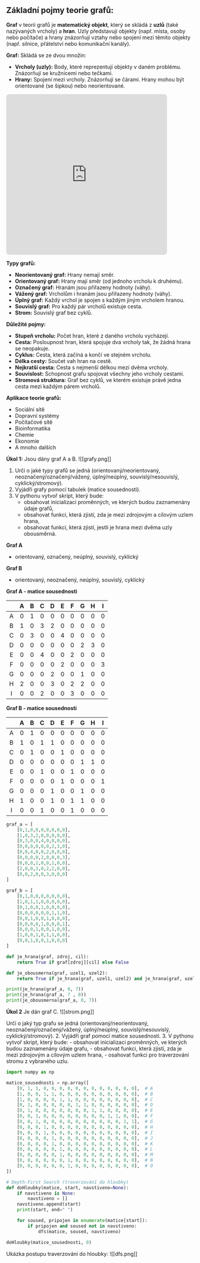 ## Základní pojmy teorie grafů:
**Graf** v teorii grafů je **matematický objekt**, který se skládá z **uzlů** (také nazývaných vrcholy) a **hran**. Uzly představují objekty (např. místa, osoby nebo počítače) a hrany znázorňují vztahy nebo spojení mezi těmito objekty (např. silnice, přátelství nebo komunikační kanály).

**Graf:** Skládá se ze dvou množin:

- **Vrcholy (uzly):** Body, které reprezentují objekty v daném problému. Znázorňují se kružnicemi nebo tečkami.
- **Hrany:** Spojení mezi vrcholy. Znázorňují se čárami. Hrany mohou být orientované (se šipkou) nebo neorientované.

<iframe class="quiver-embed" src="https://q.uiver.app/#q=WzAsMyxbMSwwLCJcXGJ1bGxldCBBIl0sWzIsMSwiXFxidWxsZXQgQiJdLFswLDIsIlxcYnVsbGV0IEMiXSxbMiwwXSxbMCwxLCIiLDIseyJzdHlsZSI6eyJoZWFkIjp7Im5hbWUiOiJub25lIn19fV0sWzEsMl1d&embed" width="432" height="432" style="border-radius: 8px; border: none;"></iframe>


**Typy grafů:**

- **Neorientovaný graf:** Hrany nemají směr.
- **Orientovaný graf:** Hrany mají směr (od jednoho vrcholu k druhému).
- **Označený graf:** Hranám jsou přiřazeny hodnoty (váhy).
- **Vážený graf:** Vrcholům i hranám jsou přiřazeny hodnoty (váhy).
- **Úplný graf:** Každý vrchol je spojen s každým jiným vrcholem hranou.
- **Souvislý graf:** Pro každý pár vrcholů existuje cesta.
- **Strom:** Souvislý graf bez cyklů.

**Důležité pojmy:**

- **Stupeň vrcholu:** Počet hran, které z daného vrcholu vycházejí.
- **Cesta:** Posloupnost hran, která spojuje dva vrcholy tak, že žádná hrana se neopakuje.
- **Cyklus:** Cesta, která začíná a končí ve stejném vrcholu.
- **Délka cesty:** Součet vah hran na cestě.
- **Nejkratší cesta:** Cesta s nejmenší délkou mezi dvěma vrcholy.
- **Souvislost:** Schopnost grafu spojovat všechny jeho vrcholy cestami.
- **Stromová struktura:** Graf bez cyklů, ve kterém existuje právě jedna cesta mezi každým párem vrcholů.

**Aplikace teorie grafů:**

- Sociální sítě
- Dopravní systémy
- Počítačové sítě
- Bioinformatika
- Chemie
- Ekonomie
- A mnoho dalších

**Úkol 1:**
Jsou dány graf A a B.
![[grafy.png]]

1. Urči o jaké typy grafů se jedná (orientovaný/neorientovaný, neoznačený/označený/vážený, úplný/neúplný, souvislý/nesouvislý, cyklický/stromový).
2. Vyjádři grafy pomocí tabulek (matice sousednosti).
3. V pythonu vytvoř skript, který bude:
	- obsahovat inicializaci proměnných, ve kterých budou zaznamenány údaje grafů,
	- obsahovat funkci, která zjistí, zda je mezi zdrojovým a cílovým uzlem hrana,
	- obsahovat funkci, která zjistí, jestli je hrana mezi dvěma uzly obousměrná.

**Graf A**
- orientovaný, označený, neúplný, souvislý, cyklický

**Graf B**
- orientovaný, neoznačený, neúplný, souvislý, cyklický

**Graf A - matice sousednosti**

|     |  A  |  B  |  C  |  D  |  E  |  F  |  G  |  H  |  I  |
| :-: | :-: | :-: | :-: | :-: | :-: | :-: | :-: | :-: | :-: |
|  A  |  0  |  1  |  0  |  0  |  0  |  0  |  0  |  0  |  0  |
|  B  |  1  |  0  |  3  |  2  |  0  |  0  |  0  |  0  |  0  |
|  C  |  0  |  3  |  0  |  0  |  4  |  0  |  0  |  0  |  0  |
|  D  |  0  |  0  |  0  |  0  |  0  |  0  |  2  |  3  |  0  |
|  E  |  0  |  0  |  4  |  0  |  0  |  2  |  0  |  0  |  0  |
|  F  |  0  |  0  |  0  |  0  |  2  |  0  |  0  |  0  |  3  |
|  G  |  0  |  0  |  0  |  2  |  0  |  0  |  1  |  0  |  0  |
|  H  |  2  |  0  |  0  |  3  |  0  |  2  |  2  |  0  |  0  |
|  I  |  0  |  0  |  2  |  0  |  0  |  3  |  0  |  0  |  0  |
**Graf B - matice sousednosti**

|     |  A  |  B  |  C  |  D  |  E  |  F  |  G  |  H  |  I  |
| :-: | :-: | :-: | :-: | :-: | :-: | :-: | :-: | :-: | :-: |
|  A  |  0  |  1  |  0  |  0  |  0  |  0  |  0  |  0  |  0  |
|  B  |  1  |  0  |  1  |  1  |  0  |  0  |  0  |  0  |  0  |
|  C  |  0  |  1  |  0  |  0  |  1  |  0  |  0  |  0  |  0  |
|  D  |  0  |  0  |  0  |  0  |  0  |  0  |  1  |  1  |  0  |
|  E  |  0  |  0  |  1  |  0  |  0  |  1  |  0  |  0  |  0  |
|  F  |  0  |  0  |  0  |  0  |  1  |  0  |  0  |  0  |  1  |
|  G  |  0  |  0  |  0  |  1  |  0  |  0  |  1  |  0  |  0  |
|  H  |  1  |  0  |  0  |  1  |  0  |  1  |  1  |  0  |  0  |
|  I  |  0  |  0  |  1  |  0  |  0  |  1  |  0  |  0  |  0  |

``` python
graf_a = [
    [0,1,0,0,0,0,0,0,0],
    [1,0,3,2,0,0,0,0,0],
    [0,3,0,0,4,0,0,0,0],
    [0,0,0,0,0,0,2,3,0],
    [0,0,4,0,0,2,0,0,0],
    [0,0,0,0,2,0,0,0,3],
    [0,0,0,2,0,0,1,0,0],
    [2,0,0,3,0,2,2,0,0],
    [0,0,2,0,0,3,0,0,0]
]
  
graf_b = [
    [0,1,0,0,0,0,0,0,0],
    [1,0,1,1,0,0,0,0,0],
    [0,1,0,0,1,0,0,0,0],
    [0,0,0,0,0,0,1,1,0],
    [0,0,1,0,0,1,0,0,0],
    [0,0,0,0,1,0,0,0,1],
    [0,0,0,1,0,0,1,0,0],
    [1,0,0,1,0,1,1,0,0],
    [0,0,1,0,0,1,0,0,0]
]

def je_hrana(graf, zdroj, cil):
    return True if graf[zdroj][cil] else False

def je_obousmerna(graf, uzel1, uzel2):
    return True if je_hrana(graf, uzel1, uzel2) and je_hrana(graf, uzel2, uzel1) else False

print(je_hrana(graf_a, 0, 7))
print(je_hrana(graf_a, 7 , 0))
print(je_obousmerna(graf_a, 0, 7))
```

**Úkol 2**
Je dán graf C.
![[strom.png]]

Urči o jaký typ grafu se jedná (orientovaný/neorientovaný, neoznačený/označený/vážený, úplný/neúplný, souvislý/nesouvislý, cyklický/stromový).
2. Vyjádři graf pomocí matice sousednosti.
3. V pythonu vytvoř skript, který bude:
	- obsahovat inicializaci proměnných, ve kterých budou zaznamenány údaje grafu,
	- obsahovat funkci, která zjistí, zda je mezi zdrojovým a cílovým uzlem hrana,
	- osahovat funkci pro traverzování stromu z vybraného uzlu.

``` python
import numpy as np

matice_sousednosti = np.array([
    [0, 1, 1, 0, 0, 0, 0, 0, 0, 0, 0, 0, 0, 0, 0],  # A
    [1, 0, 0, 1, 1, 0, 0, 0, 0, 0, 0, 0, 0, 0, 0],  # B
    [1, 0, 0, 0, 0, 1, 1, 0, 0, 0, 0, 0, 0, 0, 0],  # C
    [0, 1, 0, 0, 0, 0, 0, 1, 1, 0, 0, 0, 0, 0, 0],  # D
    [0, 1, 0, 0, 0, 0, 0, 0, 0, 1, 1, 0, 0, 0, 0],  # E
    [0, 0, 1, 0, 0, 0, 0, 0, 0, 0, 0, 1, 1, 0, 0],  # F
    [0, 0, 1, 0, 0, 0, 0, 0, 0, 0, 0, 0, 0, 1, 1],  # G
    [0, 0, 0, 1, 0, 0, 0, 0, 0, 0, 0, 0, 0, 0, 0],  # H
    [0, 0, 0, 1, 0, 0, 0, 0, 0, 0, 0, 0, 0, 0, 0],  # I
    [0, 0, 0, 0, 1, 0, 0, 0, 0, 0, 0, 0, 0, 0, 0],  # J
    [0, 0, 0, 0, 1, 0, 0, 0, 0, 0, 0, 0, 0, 0, 0],  # K
    [0, 0, 0, 0, 0, 1, 0, 0, 0, 0, 0, 0, 0, 0, 0],  # L
    [0, 0, 0, 0, 0, 1, 0, 0, 0, 0, 0, 0, 0, 0, 0],  # M
    [0, 0, 0, 0, 0, 0, 1, 0, 0, 0, 0, 0, 0, 0, 0],  # N
    [0, 0, 0, 0, 0, 0, 1, 0, 0, 0, 0, 0, 0, 0, 0],  # O
])

# Depth-First Search (traverzování do hloubky)
def doHloubky(matice, start, navstiveno=None):
    if navstiveno is None:
        navstiveno = []
    navstiveno.append(start)
    print(start, end=" ")

    for soused, pripojen in enumerate(matice[start]):
        if pripojen and soused not in navstiveno:
            dfs(matice, soused, navstiveno)

doHloubky(matice_sousednosti, 0)
```

Ukázka postupu traverzování do hloubky:
![[dfs.png]]